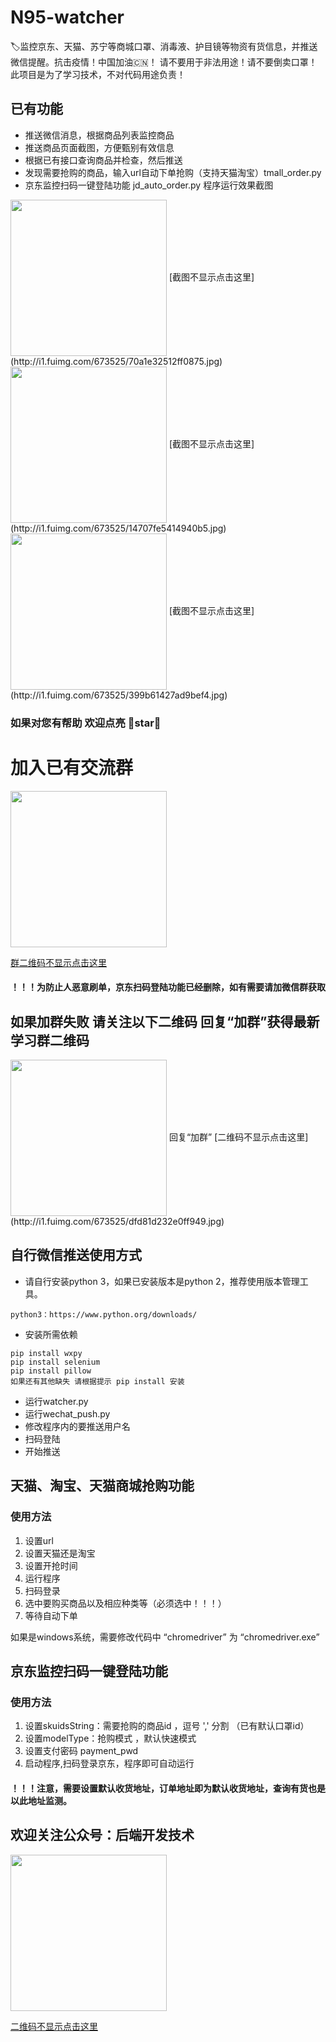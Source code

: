 # N95-watcher
 🏷️监控京东、天猫、苏宁等商城口罩、消毒液、护目镜等物资有货信息，并推送微信提醒。抗击疫情！中国加油🇨🇳！
 请不要用于非法用途！请不要倒卖口罩！此项目是为了学习技术，不对代码用途负责！

## 已有功能
- 推送微信消息，根据商品列表监控商品
- 推送商品页面截图，方便甄别有效信息
- 根据已有接口查询商品并检查，然后推送
- 发现需要抢购的商品，输入url自动下单抢购（支持天猫淘宝）tmall_order.py 
- 京东监控扫码一键登陆功能 jd_auto_order.py
程序运行效果截图
<img src="http://i1.fuimg.com/673525/70a1e32512ff0875.jpg" width="250" align=center>
[截图不显示点击这里](http://i1.fuimg.com/673525/70a1e32512ff0875.jpg)
<img src="http://i1.fuimg.com/673525/14707fe5414940b5.jpg" width="250" align=center>
[截图不显示点击这里](http://i1.fuimg.com/673525/14707fe5414940b5.jpg)
<img src="http://i1.fuimg.com/673525/399b61427ad9bef4.jpg" width="250" align=center>
[截图不显示点击这里](http://i1.fuimg.com/673525/399b61427ad9bef4.jpg)


### 如果对您有帮助 欢迎点亮 🌟star🌟
# 加入已有交流群
<img src="http://i2.tiimg.com/673525/38bd161634de100b.jpg" width="250" align=center>

[群二维码不显示点击这里](http://i2.tiimg.com/673525/38bd161634de100b.jpg)
#### ！！！为防止人恶意刷单，京东扫码登陆功能已经删除，如有需要请加微信群获取

## 如果加群失败 请关注以下二维码 回复“加群”获得最新学习群二维码
<img src="http://i1.fuimg.com/673525/dfd81d232e0ff949.jpg" width="250" align=center>
回复“加群”
[二维码不显示点击这里](http://i1.fuimg.com/673525/dfd81d232e0ff949.jpg)


## 自行微信推送使用方式
- 请自行安装python 3，如果已安装版本是python 2，推荐使用版本管理工具。
```buildoutcfg
python3：https://www.python.org/downloads/
```
- 安装所需依赖
```buildoutcfg
pip install wxpy
pip install selenium
pip install pillow
如果还有其他缺失 请根据提示 pip install 安装
```
- 运行watcher.py
- 运行wechat_push.py
- 修改程序内的要推送用户名
- 扫码登陆
- 开始推送

## 天猫、淘宝、天猫商城抢购功能
### 使用方法
1. 设置url
2. 设置天猫还是淘宝
3. 设置开抢时间
4. 运行程序
5. 扫码登录
6. 选中要购买商品以及相应种类等（必须选中！！！）
7. 等待自动下单

如果是windows系统，需要修改代码中 “chromedriver” 为 “chromedriver.exe”



## 京东监控扫码一键登陆功能
### 使用方法
1. 设置skuidsString：需要抢购的商品id ，逗号 ',' 分割 （已有默认口罩id）
2. 设置modelType：抢购模式 ，默认快速模式
3. 设置支付密码 payment_pwd
4. 启动程序,扫码登录京东，程序即可自动运行
#### ！！！注意，需要设置默认收货地址，订单地址即为默认收货地址，查询有货也是以此地址监测。


## 欢迎关注公众号：后端开发技术
<img src="http://i1.fuimg.com/673525/dfd81d232e0ff949.jpg" width="250" align=center>

[二维码不显示点击这里](http://i1.fuimg.com/673525/dfd81d232e0ff949.jpg)

